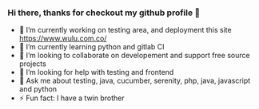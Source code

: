 ### Hi there, thanks for checkout my github profile 👋

- 🔭 I’m currently working on testing area, and deployment this site https://www.wulu.com.co/
- 🌱 I’m currently learning python and gitlab CI
- 👯 I’m looking to collaborate on developement and support free source projects
- 🤔 I’m looking for help with testing and frontend
- 💬 Ask me about testing, java, cucumber, serenity, php, java, javascript and python
- ⚡ Fun fact: I have a twin brother

